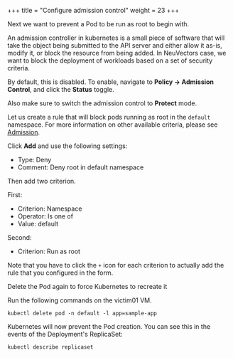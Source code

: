 +++
title = "Configure admission control"
weight = 23
+++

Next we want to prevent a Pod to be run as root to begin with.

An admission controller in kubernetes is a small piece of software that will take the object being submitted to the API server and either allow it as-is, modify it, or block the resource from being added. In NeuVectors case, we want to block the deployment of workloads based on a set of security criteria.

By default, this is disabled. To enable, navigate to **Policy -> Admission Control**, and click the **Status** toggle.

Also make sure to switch the admission control to **Protect** mode.

Let us create a rule that will block pods running as root in the `default` namespace. For more information on other available criteria, please see [Admission](https://open-docs.neuvector.com/policy/admission).

Click **Add** and use the following settings:

* Type: Deny
* Comment: Deny root in default namespace

Then add two criterion.

First:

* Criterion: Namespace
* Operator: Is one of
* Value: default

Second:

* Criterion: Run as root

Note that you have to click the `+` icon for each criterion to actually add the rule that you configured in the form.

Delete the Pod again to force Kubernetes to recreate it

Run the following commands on the victim01 VM.

```ctr
kubectl delete pod -n default -l app=sample-app
```

Kubernetes will now prevent the Pod creation. You can see this in the events of the Deployment's ReplicaSet:

```ctr
kubectl describe replicaset
```
